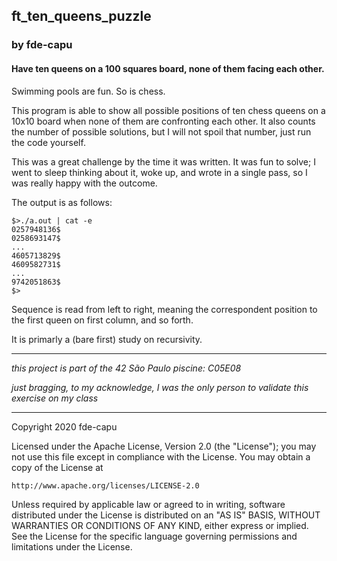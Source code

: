 ## ft_ten_queens_puzzle
### by fde-capu

#### Have ten queens on a 100 squares board, none of them facing each other.

Swimming pools are fun. So is chess.

This program is able to show all possible positions of ten chess queens on a 10x10 board when none of them are confronting each other. It also counts the number of possible solutions, but I will not spoil that number, just run the code yourself.

This was a great challenge by the time it was written. It was fun to solve; I went to sleep thinking about it, woke up, and wrote in a single pass, so I was really happy with the outcome.

The output is as follows:

    $>./a.out | cat -e
    0257948136$
    0258693147$
    ...
    4605713829$
    4609582731$
    ...
    9742051863$
    $>

Sequence is read from left to right, meaning the correspondent position to the first queen on first column, and so forth.

It is primarly a (bare first) study on recursivity.

---

*this project is part of the 42 São Paulo piscine: C05E08*

*just bragging, to my acknowledge, I was the only person to validate this exercise on my class*

---

Copyright 2020 fde-capu

Licensed under the Apache License, Version 2.0 (the "License");
you may not use this file except in compliance with the License.
You may obtain a copy of the License at

    http://www.apache.org/licenses/LICENSE-2.0

Unless required by applicable law or agreed to in writing, software
distributed under the License is distributed on an "AS IS" BASIS,
WITHOUT WARRANTIES OR CONDITIONS OF ANY KIND, either express or implied.
See the License for the specific language governing permissions and
limitations under the License.
